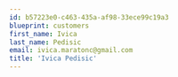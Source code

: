 ```yaml
---
id: b57223e0-c463-435a-af98-33ece99c19a3
blueprint: customers
first_name: Ivica
last_name: Pedisic
email: ivica.maratonc@gmail.com
title: 'Ivica Pedisic'
---
```

